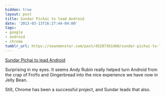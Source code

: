 ```yaml
---
hidden: true
layout: post
title: Sundar Pichai to lead Android
date: '2013-03-13T16:27:44-04:00'
tags:
- google
- android
- chrome
tumblr_url: https://seanmonstar.com/post/45287361460/sundar-pichai-to-lead-android
---
```

[Sundar Pichai to lead Android](http://googleblog.blogspot.ca/2013/03/update-from-ceo.html)  

Surprising in my eyes. It seems Andy Rubin really helped turn Android from the crap of FroYo and Gingerbread into the nice experience we have now in Jelly Bean.

Still, Chrome has been a successful project, and Sundar leads that also.


